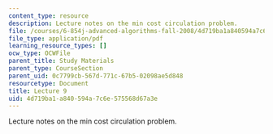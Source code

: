 ```yaml
---
content_type: resource
description: Lecture notes on the min cost circulation problem.
file: /courses/6-854j-advanced-algorithms-fall-2008/4d719ba1a840594a7c6e575568d67a3e_lect10_15.pdf
file_type: application/pdf
learning_resource_types: []
ocw_type: OCWFile
parent_title: Study Materials
parent_type: CourseSection
parent_uid: 0c7799cb-567d-771c-67b5-02098ae5d848
resourcetype: Document
title: Lecture 9
uid: 4d719ba1-a840-594a-7c6e-575568d67a3e
---
```

Lecture notes on the min cost circulation problem.

